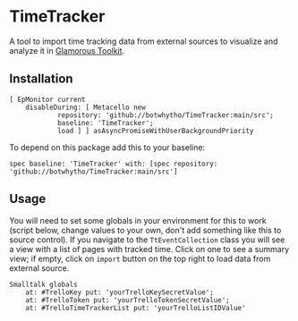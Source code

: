 # TimeTracker

A tool to import time tracking data from external sources to visualize and analyze it in [Glamorous Toolkit](https://gtoolkit.com/).
## Installation

```Smalltalk
[ EpMonitor current
	disableDuring: [ Metacello new
			repository: 'github://botwhytho/TimeTracker:main/src';
			baseline: 'TimeTracker';
			load ] ] asAsyncPromiseWithUserBackgroundPriority
```
To depend on this package add this to your baseline:

```Smalltalk
spec baseline: 'TimeTracker' with: [spec repository: 'github://botwhytho/TimeTracker:main/src']
```
## Usage
You will need to set some globals in your environment for this to work (script below, change values to your own, don't add something like this to source control). If you navigate to the `TtEventCollection` class you will see a view with a list of pages with tracked time. Click on one to see a summary view; if empty, click on `import` button on the top right to load data from external source.

```Smalltalk
Smalltalk globals
	at: #TrelloKey put: 'yourTrelloKeySecretValue';
	at: #TrelloToken put: 'yourTrelloTokenSecretValue';
	at: #TrelloTimeTrackerList put: 'yourTrelloListIDValue'
```
